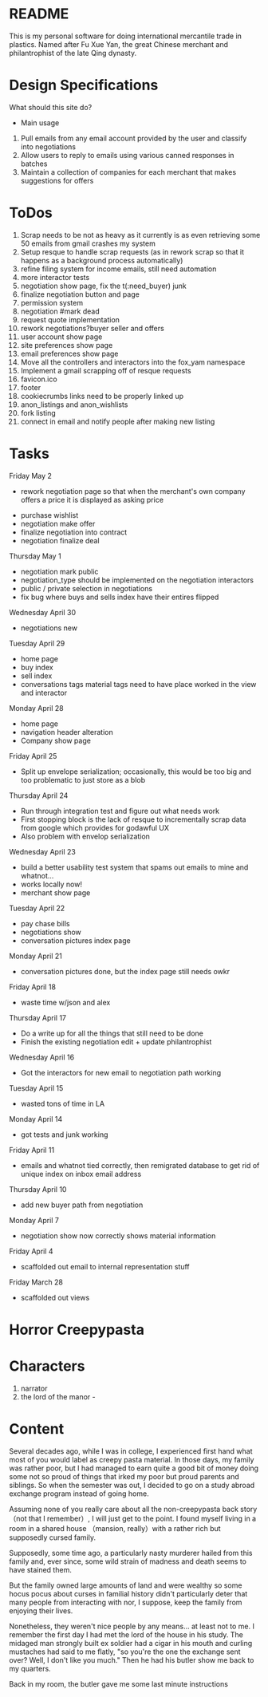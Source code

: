 README
=

This is my personal software for doing international mercantile trade in plastics. Named after Fu Xue Yan, the great Chinese merchant and philantrophist of the late Qing dynasty.


Design Specifications
=
What should this site do?
- Main usage
1. Pull emails from any email account provided by the user and classify into negotiations
2. Allow users to reply to emails using various canned responses in batches
3. Maintain a collection of companies for each merchant that makes suggestions for offers

ToDos
=
1. Scrap needs to be not as heavy as it currently is as even retrieving some 50 emails from gmail crashes my system
2. Setup resque to handle scrap requests (as in rework scrap so that it happens as a background process automatically)
3. refine filing system for income emails, still need automation
4. more interactor tests
5. negotiation show page, fix the t(:need_buyer) junk
7. finalize negotiation button and page
8. permission system
9. negotiation #mark dead
11. request quote implementation
12. rework negotiations?buyer seller and offers
14. user account show page
15. site preferences show page
16. email preferences show page
17. Move all the controllers and interactors into the fox_yam namespace
18. Implement a gmail scrapping off of resque requests
22. favicon.ico
25. footer
26. cookiecrumbs links need to be properly linked up
27. anon_listings and anon_wishlists
28. fork listing
29. connect in email and notify people after making new listing

Tasks
=
Friday May 2
- rework negotiation page so that when the merchant's own company offers a price it is displayed as asking price
+ purchase wishlist
+ negotiation make offer
+ finalize negotiation into contract
+ negotiation finalize deal

Thursday May 1
- negotiation mark public
- negotiation_type should be implemented on the negotiation interactors
- public / private selection in negotiations
- fix bug where buys and sells index have their entires flipped

Wednesday April 30
- negotiations new

Tuesday April 29
- home page
- buy index
- sell index
- conversations tags material tags need to have place worked in the view and interactor

Monday April 28
- home page
- navigation header alteration
- Company show page


Friday April 25
- Split up envelope serialization; occasionally, this would be too big and too problematic to just store as a blob

Thursday April 24
- Run through integration test and figure out what needs work
- First stopping block is the lack of resque to incrementally scrap data from google which provides for godawful UX
- Also problem with envelop serialization

Wednesday April 23
- build a better usability test system that spams out emails to mine and whatnot...
- works locally now!
- merchant show page

Tuesday April 22
- pay chase bills
- negotiations show
- conversation pictures index page

Monday April 21
- conversation pictures done, but the index page still needs owkr

Friday April 18
- waste time w/json and alex

Thursday April 17
- Do a write up for all the things that still need to be done
- Finish the existing negotiation edit + update philantrophist

Wednesday April 16
- Got the interactors for new email to negotiation path working

Tuesday April 15
- wasted tons of time in LA

Monday April 14
- got tests and junk working

Friday April 11
- emails and whatnot tied correctly, then remigrated database to get rid of unique index on inbox email address

Thursday April 10
- add new buyer path from negotiation

Monday April 7
- negotiation show now correctly shows material information

Friday April 4
- scaffolded out email to internal representation stuff

Friday March 28
- scaffolded out views

Horror Creepypasta
=
# Characters
1. narrator
2. the lord of the manor - 

# Content
Several decades ago, while I was in college, I experienced first hand what most of you would label as creepy pasta material. In those days, my family was rather poor, but I had managed to earn quite a good bit of money doing some not so proud of things that irked my poor but proud parents and siblings. So when the semester was out, I decided to go on a study abroad exchange program instead of going home.

Assuming none of you really care about all the non-creepypasta back story （not that I remember）, I will just get to the point. I found myself living in a room in a shared house （mansion, really）with a rather rich but supposedly cursed family.

Supposedly, some time ago, a particularly nasty murderer hailed from this family and, ever since, some wild strain of madness and death seems to have stained them.

But the family owned large amounts of land and were wealthy so some hocus pocus about curses in familial history didn't particularly deter that many people from interacting with nor, I suppose, keep the family from enjoying their lives.

Nonetheless, they weren't nice people by any means... at least not to me. I remember the first day I had met the lord of the house in his study. The midaged man strongly built ex soldier had a cigar in his mouth and curling mustaches had said to me flatly, "so you're the one the exchange sent over? Well, I don't like you much." Then he had his butler show me back to my quarters.

Back in my room, the butler gave me some last minute instructions